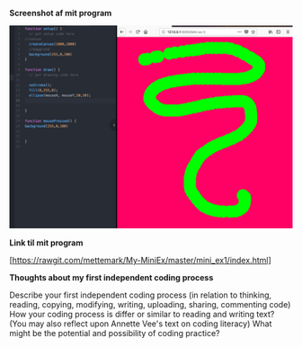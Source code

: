 **Screenshot af mit program**

![ScreenShot](https://github.com/mettemark/My-MiniEx/blob/master/mini_ex1/Screenshot%20MiniEx1.jpg)

**Link til mit program**

[https://rawgit.com/mettemark/My-MiniEx/master/mini_ex1/index.html]

**Thoughts about my first independent coding process**


Describe your first independent coding process (in relation to thinking, reading, copying, modifying, writing, uploading, sharing, commenting code)
How your coding process is differ or similar to reading and writing text? (You may also reflect upon Annette Vee's text on coding literacy)
What might be the potential and possibility of coding practice?
